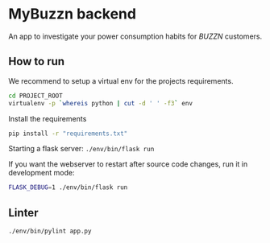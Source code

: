 # MyBuzzn backend
An app to investigate your power consumption habits for *BUZZN* customers.

## How to run
We recommend to setup a virtual env for the projects requirements.
```bash
cd PROJECT_ROOT
virtualenv -p `whereis python | cut -d ' ' -f3` env
```
Install the requirements
```bash
pip install -r "requirements.txt"
```
Starting a flask server: `./env/bin/flask run`

If you want the webserver to restart after source code changes, run it in
development mode:
```bash
FLASK_DEBUG=1 ./env/bin/flask run
````

## Linter
```bash
./env/bin/pylint app.py
```
